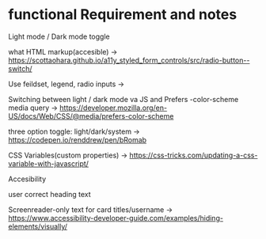 # functional Requirement and notes

Light mode / Dark mode toggle

what HTML markup(accesible) -> https://scottaohara.github.io/a11y_styled_form_controls/src/radio-button--switch/

Use feildset, legend, radio inputs ->



Switching between  light / dark mode va JS and Prefers -color-scheme media query -> https://developer.mozilla.org/en-US/docs/Web/CSS/@media/prefers-color-scheme

three option toggle: light/dark/system -> https://codepen.io/renddrew/pen/bRomab

CSS Variables(custom properties) -> https://css-tricks.com/updating-a-css-variable-with-javascript/

Accesibility

user correct heading text

Screenreader-only text for card titles/username -> https://www.accessibility-developer-guide.com/examples/hiding-elements/visually/

